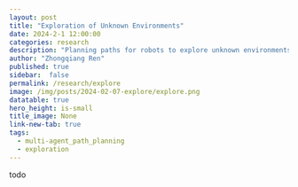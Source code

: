 ```yaml
---
layout: post
title: "Exploration of Unknown Environments"
date: 2024-2-1 12:00:00
categories: research
description: "Planning paths for robots to explore unknown environments"
author: "Zhongqiang Ren"
published: true
sidebar:  false
permalink: /research/explore
image: /img/posts/2024-02-07-explore/explore.png
datatable: true
hero_height: is-small
title_image: None
link-new-tab: true
tags:
  - multi-agent_path_planning
  - exploration
---
```



todo
